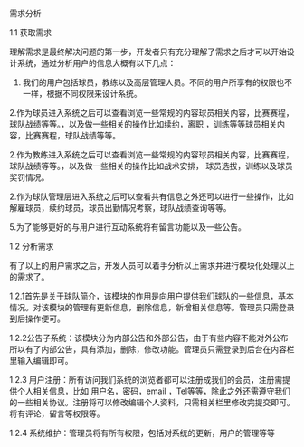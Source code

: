  需求分析

1.1 获取需求

   理解需求是最终解决问题的第一步，开发者只有充分理解了需求之后才可以开始设计系统，通过分析用户的信息大概有以下几点：

   1. 我们的用户包括球员，教练以及高层管理人员。不同的用户所享有的权限也不一样，根据不同权限来设计系统。

   2.作为球员进入系统之后可以查看浏览一些常规的内容球员相关内容，比赛赛程，球队战绩等等。，以及做一些相关的操作比如续约，离职    ，训练等等球员相关内容，比赛赛程，球队战绩等等。

  2.作为教练进入系统之后可以查看浏览一些常规的内容球员相关内容，比赛赛程，球队战绩等等。，以及做一些相关的操作比如战术安排，   球员选拔，训练以及球员奖罚情况。

  2.作为球队管理层进入系统之后可以查看共有信息之外还可以进行一些操作，比如解雇球员，续约球员，球员出勤情况考察，球队战绩查询等等。

   5.为了能够更好的与用户进行互动系统将有留言功能以及一些公告。
 

1.2  分析需求

有了以上的用户需求之后，开发人员可以着手分析以上需求并进行模块化处理以上的需求了。

1.2.1首先是关于球队简介，该模块的作用是向用户提供我们球队的一些信息，基本情况。对该模块的管理有更新信息，删除信息，新增相关信息等。管理员只需登录到后操作便可。

1.2.2公告子系统：该模块分为内部公告和外部公告，由于有些内容不能对外公布所以有了内部公告，具有添加，删除，修改功能。管理员只需登录到后台在内容栏里输入编辑即可。

1.2.3 用户注册：所有访问我们系统的浏览者都可以注册成我们的会员，注册需提供个人相关信息，比如 用户名，密码，email ，Tel等等，除此之外还需遵守我们的一些相关协议。注册将可以修改编辑个人资料，只需相关栏里修改完提交即可。将有评论，留言等权限等。

1.2.4 系统维护：管理员将有所有权限，包括对系统的更新，用户的管理等等
